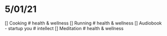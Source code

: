 # 5/01/21

[] Cooking # health & wellness
[] Running # health & wellness
[] Audiobook - startup you # intellect
[] Meditation # health & wellness
